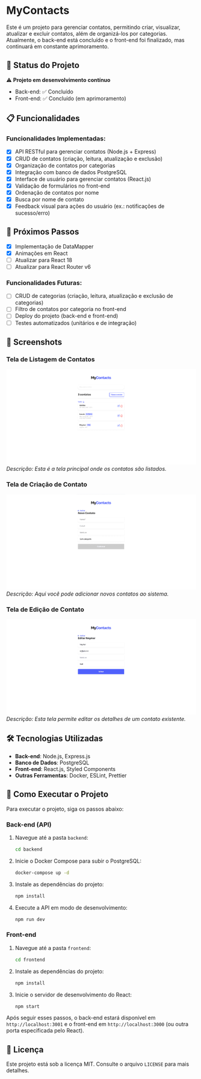# MyContacts

Este é um projeto para gerenciar contatos, permitindo criar, visualizar, atualizar e excluir contatos, além de organizá-los por categorias. Atualmente, o back-end está concluído e o front-end foi finalizado, mas continuará em constante aprimoramento.

## 🚧 Status do Projeto

⚠️ **Projeto em desenvolvimento contínuo**
- Back-end: ✅ Concluído
- Front-end: ✅ Concluído (em aprimoramento)

## 📋 Funcionalidades

### Funcionalidades Implementadas:
- [x] API RESTful para gerenciar contatos (Node.js + Express)
- [x] CRUD de contatos (criação, leitura, atualização e exclusão)
- [x] Organização de contatos por categorias
- [x] Integração com banco de dados PostgreSQL
- [x] Interface de usuário para gerenciar contatos (React.js)
- [x] Validação de formulários no front-end
- [x] Ordenação de contatos por nome
- [x] Busca por nome de contato
- [x] Feedback visual para ações do usuário (ex.: notificações de sucesso/erro)

## 📝 Próximos Passos

- [x] Implementação de DataMapper
- [x] Animações em React
- [ ] Atualizar para React 18
- [ ] Atualizar para React Router v6

### Funcionalidades Futuras:
- [ ] CRUD de categorias (criação, leitura, atualização e exclusão de categorias)
- [ ] Filtro de contatos por categoria no front-end
- [ ] Deploy do projeto (back-end e front-end)
- [ ] Testes automatizados (unitários e de integração)

## 📸 Screenshots

### Tela de Listagem de Contatos
![Tela de Listagem de Contatos](screenshots/Listagem.png)
_Descrição: Esta é a tela principal onde os contatos são listados._

### Tela de Criação de Contato
![Tela de Criação de Contato](screenshots/Criacao.png)
_Descrição: Aqui você pode adicionar novos contatos ao sistema._

### Tela de Edição de Contato
![Tela de Edição de Contato](screenshots/Edicao.png)
_Descrição: Esta tela permite editar os detalhes de um contato existente._

## 🛠️ Tecnologias Utilizadas

- **Back-end**: Node.js, Express.js
- **Banco de Dados**: PostgreSQL
- **Front-end**: React.js, Styled Components
- **Outras Ferramentas**: Docker, ESLint, Prettier

## 🚀 Como Executar o Projeto

Para executar o projeto, siga os passos abaixo:

### Back-end (API)

1.  Navegue até a pasta `backend`:

    ```bash
    cd backend
    ```
2.  Inicie o Docker Compose para subir o PostgreSQL:

    ```bash
    docker-compose up -d
    ```
3.  Instale as dependências do projeto:

    ```bash
    npm install
    ```
4.  Execute a API em modo de desenvolvimento:

    ```bash
    npm run dev
    ```

### Front-end

1.  Navegue até a pasta `frontend`:

    ```bash
    cd frontend
    ```
2.  Instale as dependências do projeto:

    ```bash
    npm install
    ```
3.  Inicie o servidor de desenvolvimento do React:

    ```bash
    npm start
    ```

Após seguir esses passos, o back-end estará disponível em `http://localhost:3001` e o front-end em `http://localhost:3000` (ou outra porta especificada pelo React).

## 📄 Licença

Este projeto está sob a licença MIT. Consulte o arquivo `LICENSE` para mais detalhes.
